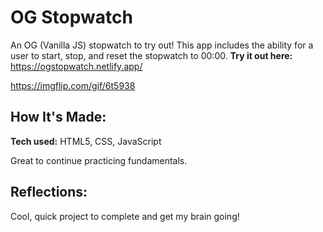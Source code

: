 # OG Stopwatch

An OG (Vanilla JS) stopwatch to try out! This app includes the ability for a user to start, stop, and reset the stopwatch to 00:00. 
**Try it out here:** https://ogstopwatch.netlify.app/

https://imgflip.com/gif/6t5938

## How It's Made:

**Tech used:** HTML5, CSS, JavaScript

Great to continue practicing fundamentals. 

## Reflections:

Cool, quick project to complete and get my brain going! 
